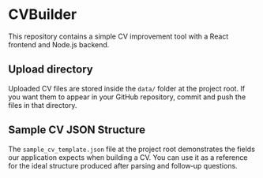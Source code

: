# CVBuilder

This repository contains a simple CV improvement tool with a React frontend and Node.js backend.

## Upload directory

Uploaded CV files are stored inside the `data/` folder at the project root. If you want them to appear in your GitHub repository, commit and push the files in that directory.

## Sample CV JSON Structure

The `sample_cv_template.json` file at the project root demonstrates the fields our application expects when building a CV. You can use it as a reference for the ideal structure produced after parsing and follow‑up questions.

